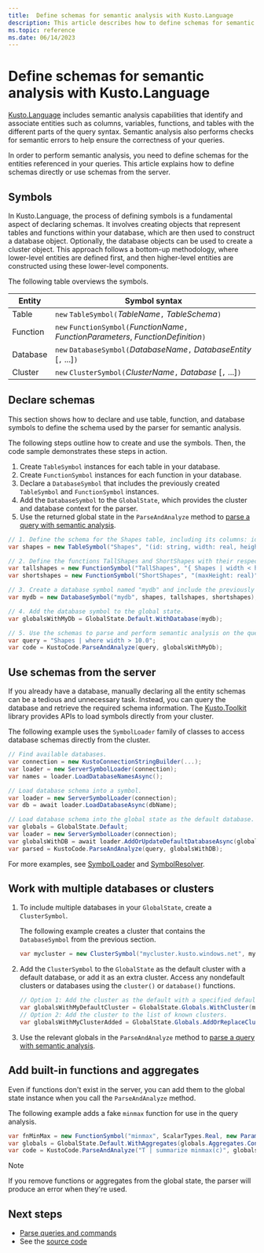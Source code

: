 ```yaml
---
title:  Define schemas for semantic analysis with Kusto.Language
description: This article describes how to define schemas for semantic analysis with the Kusto.Language library.
ms.topic: reference
ms.date: 06/14/2023
---
```


# Define schemas for semantic analysis with Kusto.Language

[Kusto.Language](https://www.nuget.org/packages/Microsoft.Azure.Kusto.Language/) includes semantic analysis capabilities that identify and associate entities such as columns, variables, functions, and tables with the different parts of the query syntax. Semantic analysis also performs checks for semantic errors to help ensure the correctness of your queries.

In order to perform semantic analysis, you need to define schemas for the entities referenced in your queries. This article explains how to define schemas directly or use schemas from the server.

## Symbols

In Kusto.Language, the process of defining symbols is a fundamental aspect of declaring schemas. It involves creating objects that represent tables and functions within your database, which are then used to construct a database object. Optionally, the database objects can be used to create a cluster object. This approach follows a bottom-up methodology, where lower-level entities are defined first, and then higher-level entities are constructed using these lower-level components.

The following table overviews the symbols.

|Entity|Symbol syntax|
|--|--|
|Table|`new` `TableSymbol(`*TableName*`,` *TableSchema*`)`|
|Function|`new` `FunctionSymbol(`*FunctionName*`,` *FunctionParameters*, *FunctionDefinition*`)`|
|Database|`new` `DatabaseSymbol(`*DatabaseName*`,` *DatabaseEntity* [`,` ...]`)`|
|Cluster|`new` `ClusterSymbol(`*ClusterName*`,` *Database* [`,` ...]`)`|

## Declare schemas

This section shows how to declare and use table, function, and database symbols to define the schema used by the parser for semantic analysis.

The following steps outline how to create and use the symbols. Then, the code sample demonstrates these steps in action.

1. Create `TableSymbol` instances for each table in your database.
1. Create `FunctionSymbol` instances for each function in your database.
1. Declare a `DatabaseSymbol` that includes the previously created `TableSymbol` and `FunctionSymbol` instances.
1. Add the `DatabaseSymbol` to the `GlobalState`, which provides the cluster and database context for the parser.
1. Use the returned global state in the `ParseAndAnalyze` method to [parse a query with semantic analysis](kusto-language-parse-queries.md#parse-a-query-with-semantic-analysis).

```csharp
// 1. Define the schema for the Shapes table, including its columns: id, width, and height.
var shapes = new TableSymbol("Shapes", "(id: string, width: real, height: real)");

// 2. Define the functions TallShapes and ShortShapes with their respective parameters and logic.
var tallshapes = new FunctionSymbol("TallShapes", "{ Shapes | width < height; }");
var shortshapes = new FunctionSymbol("ShortShapes", "(maxHeight: real)", "{ Shapes | height < maxHeight; }");

// 3. Create a database symbol named "mydb" and include the previously defined symbols.
var mydb = new DatabaseSymbol("mydb", shapes, tallshapes, shortshapes);

// 4. Add the database symbol to the global state.
var globalsWithMyDb = GlobalState.Default.WithDatabase(mydb);

// 5. Use the schemas to parse and perform semantic analysis on the query.
var query = "Shapes | where width > 10.0";
var code = KustoCode.ParseAndAnalyze(query, globalsWithMyDb);
```

## Use schemas from the server

If you already have a database, manually declaring all the entity schemas can be a tedious and unnecessary task. Instead, you can query the database and retrieve the required schema information. The [Kusto.Toolkit](https://www.nuget.org/packages/Kusto.Toolkit/) library provides APIs to load symbols directly from your cluster.

The following example uses the `SymbolLoader` family of classes to access database schemas directly from the cluster.

```csharp
// Find available databases.
var connection = new KustoConnectionStringBuilder(...);
var loader = new ServerSymbolLoader(connection);
var names = loader.LoadDatabaseNamesAsync();

// Load database schema into a symbol.
var loader = new ServerSymbolLoader(connection);
var db = await loader.LoadDatabaseAsync(dbName);

// Load database schema into the global state as the default database.
var globals = GlobalState.Default;
var loader = new ServerSymbolLoader(connection);
var globalsWithDB = await loader.AddOrUpdateDefaultDatabaseAsync(globals, dbName);
var parsed = KustoCode.ParseAndAnalyze(query, globalsWithDB);
```

For more examples, see [SymbolLoader](https://github.com/mattwar/Kusto.Toolkit/blob/master/src/Toolkit/docs/SymbolLoader.md) and [SymbolResolver](https://github.com/mattwar/Kusto.Toolkit/blob/master/src/Toolkit/docs/SymbolResolver.md).

## Work with multiple databases or clusters

1. To include multiple databases in your `GlobalState`, create a `ClusterSymbol`.

    The following example creates a cluster that contains the `DatabaseSymbol` from the previous section.

    ```csharp
    var mycluster = new ClusterSymbol("mycluster.kusto.windows.net", mydb);
    ```

1. Add the `ClusterSymbol` to the `GlobalState` as the default cluster with a default database, or add it as an extra cluster. Access any nondefault clusters or databases using the `cluster()` or `database()` functions.

    ```csharp
    // Option 1: Add the cluster as the default with a specified default database.
    var globalsWithMyDefaultCluster = GlobalState.Globals.WithCluster(mycluster).WithDatabase(mydb);
    // Option 2: Add the cluster to the list of known clusters.
    var globalsWithMyClusterAdded = GlobalState.Globals.AddOrReplaceCluster(mycluster);
    ```

1. Use the relevant globals in the `ParseAndAnalyze` method to [parse a query with semantic analysis](kusto-language-parse-queries.md#parse-a-query-with-semantic-analysis).

## Add built-in functions and aggregates

Even if functions don't exist in the server, you can add them to the global state instance when you call the `ParseAndAnalyze` method.

The following example adds a fake `minmax` function for use in the query analysis.

```csharp
var fnMinMax = new FunctionSymbol("minmax", ScalarTypes.Real, new Parameter("x", ScalarTypes.Real));
var globals = GlobalState.Default.WithAggregates(globals.Aggregates.Concat(new [] {fnMinMax}).ToArray());
var code = KustoCode.ParseAndAnalyze("T | summarize minmax(c)", globals);
```

> [!NOTE]
> If you remove functions or aggregates from the global state, the parser will produce an error when they're used.

## Next steps

* [Parse queries and commands](kusto-language-parse-queries.md)
* See the [source code](https://github.com/microsoft/Kusto-Query-Language)
